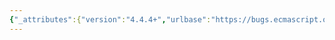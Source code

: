 ```yaml
---
{"_attributes":{"version":"4.4.4+","urlbase":"https://bugs.ecmascript.org/","maintainer":"dherman@mozilla.com"},"bug":{"bug_id":2979,"creation_ts":"2014-06-06 09:08:00 -0700","short_desc":"B.2.5.1 RegExp.prototype.compile: Consider removing extensible check","delta_ts":"2014-08-25 08:29:23 -0700","product":"Draft for 6th Edition","component":"technical issue","version":"Rev 25: May 22, 2014 Draft","rep_platform":"All","op_sys":"All","bug_status":"RESOLVED","resolution":"FIXED","priority":"Normal","bug_severity":"normal","everconfirmed":true,"reporter":{"uid":"andrebargull","name":"André Bargull"},"assigned_to":{"uid":"allen","name":"Allen Wirfs-Brock"},"cc":["erights","erights"],"long_desc":[{"commentid":8868,"comment_count":0,"who":{"uid":"andrebargull","name":"André Bargull"},"bug_when":"2014-06-06 09:08:39 -0700","thetext":"B.2.5.1  RegExp.prototype.compile (pattern, flags ), steps 3-4:\n\nIIRC the [[IsExtensible]] check was only introduced to avoid property invariant violations (non-configurable, non-writable property changes its value). Now that RegExp.prototype reflects regular expression flags through accessor properties, the violation is no longer possible, so the extensible check could be removed."},{"commentid":8869,"comment_count":1,"who":{"uid":"erights","name":"Mark Miller"},"bug_when":"2014-06-06 09:18:49 -0700","thetext":"Is RegExp.prototype a RegExp in ES6?\n\nIIRC, the only \"Foo.prototype\"s which are still \"Foo\"s in ES6 are Array and Function. But I don't remember if that's the complete list.\n\nThe reason I ask is that if it is RegExp, then freezing the RegExp.prototype still needs to prevent it from being a global communications channel. OTOH, if RegExp.prototype is a regular object, then this change is worth considering."},{"commentid":8870,"comment_count":2,"who":{"uid":"andrebargull","name":"André Bargull"},"bug_when":"2014-06-06 09:33:36 -0700","thetext":"(In reply to comment #1)\n> Is RegExp.prototype a RegExp in ES6?\n\nNo.\n\n> \n> IIRC, the only \"Foo.prototype\"s which are still \"Foo\"s in ES6 are Array and\n> Function. But I don't remember if that's the complete list.\n> \n\nEven better, only Function.prototype is still an instance of its type. From 22.1.3:\n\n> The Array prototype object is itself an ordinary object. It is not an Array \n> instance and does not have a length property ."},{"commentid":9148,"comment_count":3,"who":{"uid":"allen","name":"Allen Wirfs-Brock"},"bug_when":"2014-07-10 13:47:46 -0700","thetext":"I don't see any harm in keeping this restriction.  If somebody freezes a RegExp the presumably are thinking they are making the RegExp value immutable. Why shouldn't the compile method (which is the only way to actually mutate a RegExp) respect that request?"},{"commentid":9154,"comment_count":4,"who":{"uid":"andrebargull","name":"André Bargull"},"bug_when":"2014-07-11 02:49:54 -0700","thetext":"My counter arguments in favour of removing the test:\n\n(1) The same argument can be applied to Date/(Weak)Map/(Weak)Set/ArrayBuffer/... objects. That is, explicitly freezing a Date object should mean its date value will remain unchangeable. \n\n(2) Also, the current check does not actually test for frozen objects, but non-extensible objects. And replacing \"frozen\" with \"non-extensible\" makes the argument somewhat unsound:\n---\nIf somebody makes a RegExp \"non-extensible\" they presumably are thinking they are making the RegExp value immutable.\n---\n\n(3) If the [[IsExtensble]] check won't be removed, it should at least happen after side-effects. For example:\n---\nre = /abc/;\nre.compile({toString() {\n  // RegExp is now observably non-extensible, value will change nonetheless\n  Object.preventExtensions(re);\n  return \"ghi\";\n}});\n---\n\n(4) And RegExp.prototype.compile should no longer be able to initialize an uninitialized RegExp object:\n---\n(new class extends RegExp {\n  constructor() { super(\"ab\") }\n}).test(\"ab\"); // Returns true\n\n(new class extends RegExp {\n  constructor() { Object.preventExtensions(this); super(\"ab\") }\n}).test(\"ab\"); // Returns true\n\n(new class extends RegExp {\n  constructor() { this.compile(\"ab\") }\n}).test(\"ab\"); // Returns true\n\n(new class extends RegExp {\n  constructor() { Object.preventExtensions(this); this.compile(\"ab\") }\n}).test(\"ab\"); // Throws TypeError\n---"},{"commentid":9856,"comment_count":5,"who":{"uid":"allen","name":"Allen Wirfs-Brock"},"bug_when":"2014-08-24 10:31:10 -0700","thetext":"ok, I'm sold.\n\nFixed in rev27 editor's draft"},{"commentid":9859,"comment_count":6,"who":{"uid":"allen","name":"Allen Wirfs-Brock"},"bug_when":"2014-08-24 11:27:06 -0700","thetext":"fixed in rev27 editor's draft\n\nexcept as noted above or no longer applicable."},{"commentid":9900,"comment_count":7,"who":{"uid":"allen","name":"Allen Wirfs-Brock"},"bug_when":"2014-08-25 08:29:23 -0700","thetext":"fixed in rev27 draft"}]}}
---
```

